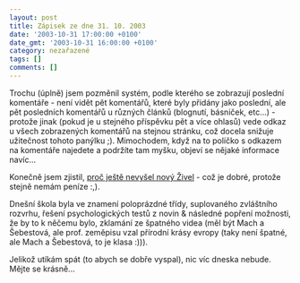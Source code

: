 ```yaml
---
layout: post
title: Zápisek ze dne 31. 10. 2003
date: '2003-10-31 17:00:00 +0100'
date_gmt: '2003-10-31 16:00:00 +0100'
category: nezařazené
tags: []
comments: []
---
```

<p>Trochu (úplně) jsem pozměnil systém, podle kterého se zobrazují poslední komentáře - není  vidět pět komentářů, které byly přidány jako poslední, ale pět posledních komentářů u různých článků  (blognutí, básniček, etc...) - protože jinak (pokud je u stejného příspěvku pět a více ohlasů)  vede odkaz u všech zobrazených komentářů na stejnou stránku, což docela snižuje užitečnost tohoto panýlku ;).  Mimochodem, když na to políčko s odkazem na komentáře najedete a podržíte tam myšku, objeví se nějaké  informace navíc...</p>
<p>Konečně jsem zjistil, <a href="http://www.zivel.cz/">proč ještě nevyšel nový Živel</a> - což je dobré,  protože stejně nemám peníze :,).</p>
<p>Dnešní škola byla ve znamení poloprázdné třídy, suplovaného zvláštního rozvrhu, řešení psychologických testů z novin  &amp; následné popření možnosti, že by to k něčemu bylo, zklamání ze špatného videa (měl být Mach a Šebestová,  ale prof. zeměpisu vzal přírodní krásy evropy (taky není špatné, ale Mach a Šebestová, to je klasa :))).</p>
<p>Jelikož utíkám spát (to abych se dobře vyspal), nic víc dneska nebude. Mějte se krásně...</p>
